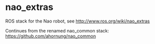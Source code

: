 nao_extras
==========

ROS stack for the Nao robot, see http://www.ros.org/wiki/nao_extras

Continues from the renamed nao_common stack: https://github.com/ahornung/nao_common
